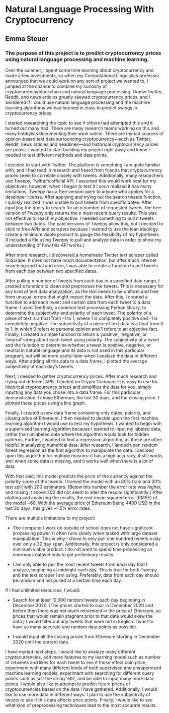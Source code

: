 # Natural Language Processing With Cryptocurrency
## Emma Steuer


### The purpose of this project is to predict cryptocurrency prices using natural language processing and machine learning. 

Over the summer, I spent some time learning about cryptocurrency and made a few investments, so when my Computational Linguistics professor announced that we could work on any sort of project we wanted to, I jumped at the chance to combine my curiosity of cryptocurrency/blockchain and natural language processing. I knew Twitter, Reddit, and news articles greatly skewed cryptocurrency prices, and I wondered if I could use natural language processing and the machine learning algorithms we had learned in class to predict swings in cryptocurrency prices. 

I started researching the topic to see if others had attempted this and it turned out many had. There are many research teams working on this and many hobbyists documenting their work online. There are myriad sources of opinion-based text data surrounding cryptocurrency—such as Twitter, Reddit, news articles and headlines—and historical cryptocurrency prices are public. I wanted to start building my project right away and knew I needed to test different methods and data points. 

I decided to start with Twitter. The platform is something I am quite familiar with, and I had read in research and heard from friends that cryptocurrency prices seem to correlate closely with tweets. Additionally, many researchers use Tweepy, Twitter’s official API. I assumed this would work best for my objectives; however, when I began to test it I soon realized it has many limitations. Tweepy has a free version open to anyone who applies for a developer license. After applying and trying out the search tweets function, I quickly realized it was unable to pull tweets from specific dates. After inputting the query to search for an n number of requested tweets, the free version of Tweepy only returns the n most recent query results. This was not effective to reach my objective. I needed something to pull n tweets between two dates. The paid versions of Tweepy allow this, but I decided to stick to free APIs and scrapers because I wanted to use the lean ideology: create a minimum viable product to gauge the feasibility of my hypothesis. (I included a file using Tweepy to pull and analyze data in order to show my understanding of how this API works.)

After more research, I discovered a homemade Twitter text scraper called SnScrape. It does not have much documentation, but after much internet searching and trial and error, I was able to create a function to pull tweets from each day between two specified dates. 

After pulling n number of tweets from each day in a specified date range, I created a function to clean and preprocess the tweets. This is necessary for any kind of text data analyzation, as the text needs to be uniform and free from unusual errors that might impact the data. After this, I created a function to add each tweet and certain data from each tweet to a data frame. I used TextBlob, a common text processing Python library, to determine the subjectivity and polarity of each tweet. The polarity of a piece of text is a float from -1 to 1, where 1 is completely positive and -1 is completely negative. The subjectivity of a piece of text data is a float from 0 to 1, in which 0 refers to personal opinion and 1 refers to an objective fact. Finally, I created a simple function to return a ‘positive’, ‘negative’, or ‘neutral’ string about each tweet using polarity. The subjectivity of a tweet and the function to determine whether a tweet is positive, negative, or neutral in natural language and its data is not used in this particular program, but will be more useful later when I analyze the data in different ways. After adding all this data to a data frame, I plotted the average subjectivity of each day’s tweets. 

Next, I needed to gather cryptocurrency prices. After much research and trying out different APIs, I landed on Crypto Compare. It is easy to use for historical cryptocurrency prices and simplifies the data for you, simply inputting any data you chose into a data frame. For this particular demonstration, I chose Ethereum, the last 30 days, and the closing price. I plotted these prices using a line graph. 

Finally, I created a new data frame containing only dates, polarity, and closing price of Ethereum. I then needed to decide upon the first machine learning algorithm I would use to test my hypothesis. I wanted to begin with a supervised learning algorithm because I wanted to input my labeled data, rather than unlabeled data where the algorithm would look for hidden patterns. Further, I wanted to find a regression algorithm, as these are often helpful in analyzing numerical data. After research, I landed upon random forest regression as the first algorithm to manipulate the data. I decided upon this algorithm for multiple reasons: it has a high accuracy, it still works well when some data is missing, and it works well when there is a lot of data. 

With that said, this model predicts the price of the currency against the polarity score of the tweets. I trained the model with an 80% train and 20% test split with 200 estimators. (Below this number the error rate was higher, and raising it above 200 did not seem to alter the results significantly.) After plotting and analyzing the results, the root mean squared error (RMSE) of the model ~60. With the average price of Ethereum being 4400 USD in the last 30 days, this gives ~1.5% error rates. 

There are multiple limitations to my project:

- The computer I work on outside of school does not have significant processing power. It often runs slowly when tasked with large dataset manipulation. This is why I chose to only pull one hundred tweets a day over only a 30 day span. Additionally, this project is only considered a minimum viable product. I do not want to spend time processing an enormous dataset only to get preliminary results. 

- I am only able to pull the most recent tweets from each day that I analyze, beginning at midnight each day. This is true for both Tweepy and the text scraper I am using. Preferably, data from each day should be random and not pulled at a certain time each day. 

If I had unlimited resources, I would:

- Search for at least 10,000 random tweets each day beginning in December 2020. (The prices started to soar in December 2020 and before then there was not much movement in the price of Ethereum, so prices that would remain stagnant prior to that date would skew the data.) I would filter out any tweets that were not in English. I want to have as many accurate and random data points as possible. 

- I would input all the closing prices from Ethereum starting in December 2020 until the current date. 

I have myriad next steps. I would like to analyze many different cryptocurrencies, add more features to my learning model such as number of retweets and likes for each tweet to see if these effect coin price, experiment with many different kinds of both supervised and unsupervised machine learning models, experiment with searching for different query points such as just the string 'eth', and be able to input many more data points. I would also like to attempt to predict future prices of cryptocurrencies based on the data I have gathered. Additionally, I would like to use more data in different ways. I plan to use the subjectivity of tweets to see if this data affects price points. Finally, I would like to see what kind of preprocessing techniques lead to the most accurate results. 



